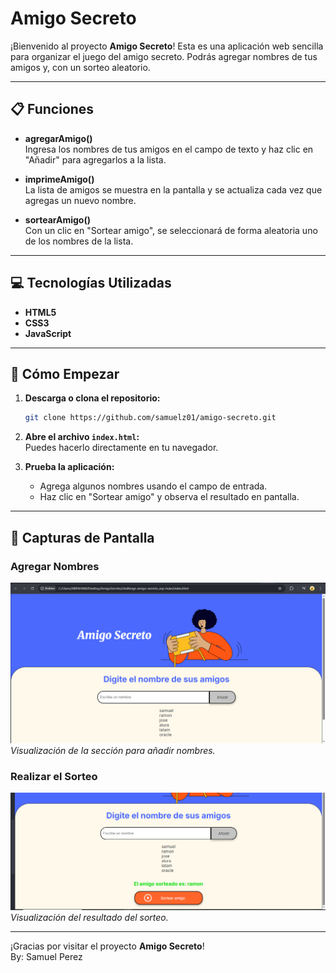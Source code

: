 # Amigo Secreto

¡Bienvenido al proyecto **Amigo Secreto**! Esta es una aplicación web sencilla para organizar el juego del amigo secreto. Podrás agregar nombres de tus amigos y, con un sorteo aleatorio.

---

## 📋 Funciones

- **agregarAmigo()**  
  Ingresa los nombres de tus amigos en el campo de texto y haz clic en "Añadir" para agregarlos a la lista.

- **imprimeAmigo()**  
  La lista de amigos se muestra en la pantalla y se actualiza cada vez que agregas un nuevo nombre.

- **sortearAmigo()**  
  Con un clic en "Sortear amigo", se seleccionará de forma aleatoria uno de los nombres de la lista.  

---

## 💻 Tecnologías Utilizadas

- **HTML5**
- **CSS3**
- **JavaScript**

---

## 🚀 Cómo Empezar

1. **Descarga o clona el repositorio:**

    ```bash
    git clone https://github.com/samuelz01/amigo-secreto.git
    ```

2. **Abre el archivo `index.html`:**  
   Puedes hacerlo directamente en tu navegador.

3. **Prueba la aplicación:**  
   - Agrega algunos nombres usando el campo de entrada.
   - Haz clic en "Sortear amigo" y observa el resultado en pantalla.

---

## 📸 Capturas de Pantalla

### Agregar Nombres
![Agregar Nombres](./agregar.png)  
*Visualización de la sección para añadir nombres.*

### Realizar el Sorteo
![Sorteo Amigo](./sorteo.png)
*Visualización del resultado del sorteo.*

---
¡Gracias por visitar el proyecto **Amigo Secreto**!  
By: Samuel Perez
